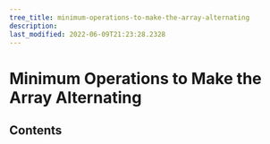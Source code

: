 ```yaml
---
tree_title: minimum-operations-to-make-the-array-alternating
description: 
last_modified: 2022-06-09T21:23:28.2328
---
```


# Minimum Operations to Make the Array Alternating

## Contents
